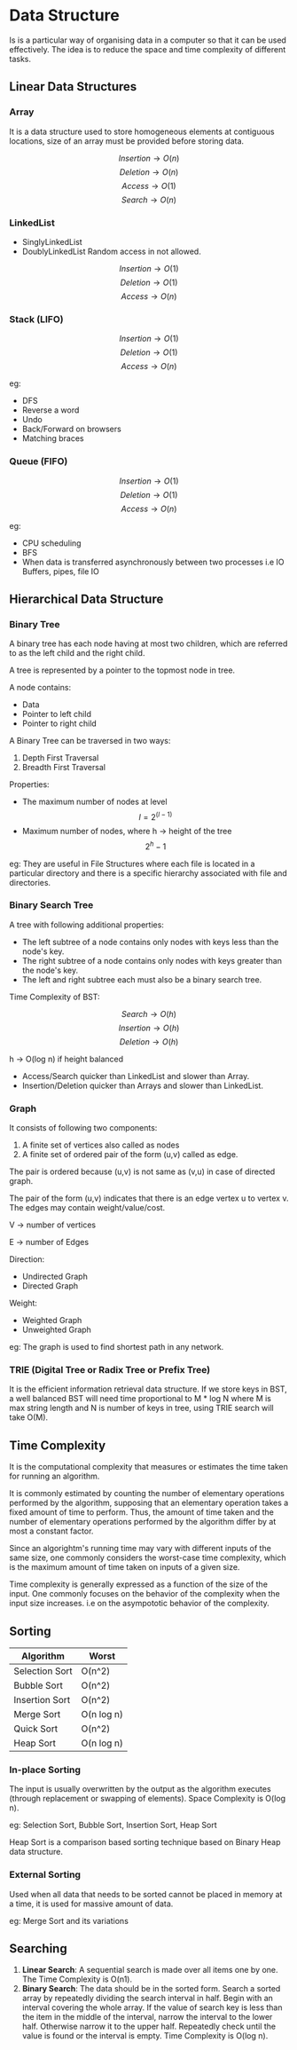 # Data Structure

Is is a particular way of organising data in a computer so that it can be used effectively.
The idea is to reduce the space and time complexity of different tasks.

## Linear Data Structures

### Array

It is a data structure used to store homogeneous elements at contiguous locations, size of an array must be provided before storing data.

$$Insertion \rightarrow O(n)$$
$$Deletion \rightarrow O(n)$$
$$Access \rightarrow O(1)$$
$$Search \rightarrow O(n)$$

### LinkedList

- SinglyLinkedList
- DoublyLinkedList
Random access in not allowed.

$$Insertion \rightarrow O(1)$$
$$Deletion \rightarrow O(1)$$
$$Access \rightarrow O(n)$$

### Stack (LIFO)

$$Insertion \rightarrow O(1)$$
$$Deletion \rightarrow O(1)$$
$$Access \rightarrow O(n)$$

eg:

- DFS
- Reverse a word
- Undo
- Back/Forward on browsers
- Matching braces

### Queue (FIFO)

$$Insertion \rightarrow O(1)$$
$$Deletion \rightarrow O(1)$$
$$Access \rightarrow O(n)$$

eg:

- CPU scheduling
- BFS
- When data is transferred asynchronously between two processes i.e IO Buffers, pipes, file IO

## Hierarchical Data Structure

### Binary Tree

A binary tree has each node having at most two children, which are referred to as the left child and the right child.

A tree is represented by a pointer to the topmost node in tree.

A node contains:

- Data
- Pointer to left child
- Pointer to right child

A Binary Tree can be traversed in two ways:

1. Depth First Traversal
2. Breadth First Traversal

Properties:

- The maximum number of nodes at level
$$l = 2^(l-1)$$
- Maximum number of nodes, where h $\to$ height of the tree
$$2^h-1$$

eg: They are useful in File Structures where each file is located in a particular directory and there is a specific hierarchy associated with file and directories.

### Binary Search Tree

A tree with following additional properties:

- The left subtree of a node contains only nodes with keys less than the node's key.
- The right subtree of a node contains only nodes with keys greater than the node's key.
- The left and right subtree each must also be a binary search tree.

Time Complexity of BST:

$$Search \rightarrow O(h)$$
$$Insertion \rightarrow O(h)$$
$$Deletion \rightarrow O(h)$$

h -> O(log n) if height balanced

- Access/Search quicker than LinkedList and slower than Array.
- Insertion/Deletion quicker than Arrays and slower than LinkedList.

### Graph

It consists of following two components:

1. A finite set of vertices also called as nodes
2. A finite set of ordered pair of the form (u,v) called as edge.

The pair is ordered because (u,v) is not same as (v,u) in case of directed graph.

The pair of the form (u,v) indicates that there is an edge vertex u to vertex v. The edges may contain weight/value/cost.

V -> number of vertices

E -> number of Edges

Direction:

- Undirected Graph
- Directed Graph

Weight:

- Weighted Graph
- Unweighted Graph

eg: The graph is used to find shortest path in any network.

### TRIE (Digital Tree or Radix Tree or Prefix Tree)

It is the efficient information retrieval data structure. If we store keys in BST, a well balanced BST will need time proportional to M * log N where M is max string length and N is number of keys in tree, using TRIE search will take O(M).

## Time Complexity

It is the computational complexity that measures or estimates the time taken for running an algorithm.

It is commonly estimated by counting the number of elementary operations performed by the algorithm, supposing that an elementary operation takes a fixed amount of time to perform. Thus, the amount of time taken and the number of elementary operations performed by the algorithm differ by at most a constant factor.

Since an algorightm's running time may vary with different inputs of the same size, one commonly considers the worst-case time complexity, which is the maximum amount of time taken on inputs of a given size.

Time complexity is generally expressed as a function of the size of the input. One commonly focuses on the behavior of the complexity when the input size increases. i.e on the asympototic behavior of the complexity.

## Sorting

| Algorithm | Worst |
| --------- | ----- |
| Selection Sort | O(n^2) |
| Bubble Sort | O(n^2) |
| Insertion Sort | O(n^2) |
| Merge Sort | O(n log n) |
| Quick Sort | O(n^2) |
| Heap Sort | O(n log n) |

### In-place Sorting

The input is usually overwritten by the output as the algorithm executes (through replacement or swapping of elements). Space Complexity is O(log n).

eg: Selection Sort, Bubble Sort, Insertion Sort, Heap Sort

Heap Sort is a comparison based sorting technique based on  Binary Heap data structure.

### External Sorting

Used when all data that needs to be sorted cannot be placed in memory at a time, it is used for massive amount of data.

eg: Merge Sort and its variations

## Searching

1. **Linear Search**: A sequential search is made over all items one by one. The Time Complexity is O(n1).
2. **Binary Search**: The data should be in the sorted form. Search a sorted array by repeatedly dividing the search interval in half. Begin with an interval covering the whole array. If the value of search key is less than the item in the middle of the interval, narrow the interval to the lower half. Otherwise narrow it to the upper half. Repeatedly check until the value is found or the interval is empty. Time Complexity is O(log n).
